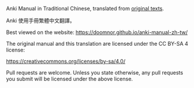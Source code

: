 Anki Manual in Traditional Chinese, translated from [original texts](https://github.com/ankitects/anki-manual).

Anki 使用手冊繁體中文翻譯。

Best viewed on the website: https://doomnor.github.io/anki-manual-zh-tw/

The original manual and this translation are licensed under the CC BY-SA 4 license:

https://creativecommons.org/licenses/by-sa/4.0/

Pull requests are welcome. Unless you state otherwise, any pull requests you
submit will be licensed under the above license.
